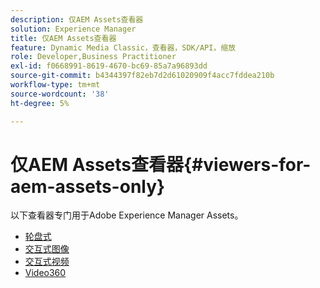 ```yaml
---
description: 仅AEM Assets查看器
solution: Experience Manager
title: 仅AEM Assets查看器
feature: Dynamic Media Classic，查看器，SDK/API，缩放
role: Developer,Business Practitioner
exl-id: f0668991-8619-4670-bc69-85a7a96893dd
source-git-commit: b4344397f82eb7d2d61020909f4acc7fddea210b
workflow-type: tm+mt
source-wordcount: '38'
ht-degree: 5%

---
```


# 仅AEM Assets查看器{#viewers-for-aem-assets-only}

以下查看器专门用于Adobe Experience Manager Assets。

* [轮盘式](c-html5-aem-carousel/c-html5-aem-carousel.md)
* [交互式图像](c-html5-aem-interactive-images/c-html5-aem-interactive-images.md)
* [交互式视频](c-html5-aem-int-video/c-html5-aem-int-video.md)
* [Video360](c-html5-aem-video360/c-html5-aem-video360.md)
